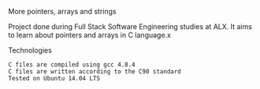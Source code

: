 More pointers, arrays and strings

Project done during Full Stack Software Engineering studies at ALX. 
It aims to learn about pointers and arrays in C language.x

Technologies

    C files are compiled using gcc 4.8.4
    C files are written according to the C90 standard
    Tested on Ubuntu 14.04 LTS
